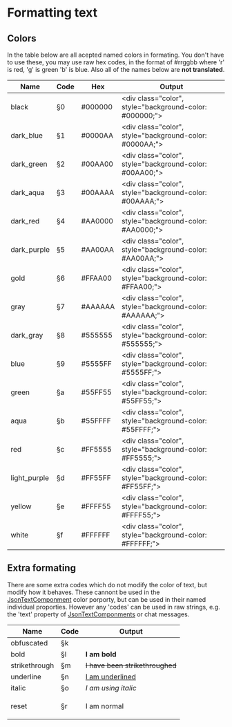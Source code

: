 # Formatting text

## Colors

<style>
    .color{
        height:0;
        width: 100%;
        padding-bottom:30%;
        border-style: inset;
    }
</style>

In the table below are all acepted named colors in formating. You don't have to use these, you may use raw hex codes, in the format of #rrggbb where 'r' is red, 'g' is green 'b' is blue. Also all of the names below are **not translated**.

| Name        | Code        | Hex         | Output                                                  |
| ----------- | ----------- | ----------- | ------------------------------------------------------- |
| black       | §0          | #000000     | <div class="color", style="background-color: #000000;"> |
| dark_blue   | §1          | #0000AA     | <div class="color", style="background-color: #0000AA;"> |
| dark_green  | §2          | #00AA00     | <div class="color", style="background-color: #00AA00;"> |
| dark_aqua   | §3          | #00AAAA     | <div class="color", style="background-color: #00AAAA;"> |
| dark_red    | §4          | #AA0000     | <div class="color", style="background-color: #AA0000;"> |
| dark_purple | §5          | #AA00AA     | <div class="color", style="background-color: #AA00AA;"> |
| gold        | §6          | #FFAA00     | <div class="color", style="background-color: #FFAA00;"> |
| gray        | §7          | #AAAAAA     | <div class="color", style="background-color: #AAAAAA;"> |
| dark_gray   | §8          | #555555     | <div class="color", style="background-color: #555555;"> |
| blue        | §9          | #5555FF     | <div class="color", style="background-color: #5555FF;"> |
| green       | §a          | #55FF55     | <div class="color", style="background-color: #55FF55;"> |
| aqua        | §b          | #55FFFF     | <div class="color", style="background-color: #55FFFF;"> |
| red         | §c          | #FF5555     | <div class="color", style="background-color: #FF5555;"> |
| light_purple| §d          | #FF55FF     | <div class="color", style="background-color: #FF55FF;"> |
| yellow      | §e          | #FFFF55     | <div class="color", style="background-color: #FFFF55;"> |
| white       | §f          | #FFFFFF     | <div class="color", style="background-color: #FFFFFF;"> |

## Extra formating

There are some extra codes which do not modify the color of text, but modify how it behaves. These cannont be used in the [JsonTextComponment](/History_Survival/Text/Json/) color porporty, but can be used in their named individual proporties.
However any 'codes' can be used in raw strings, e.g. the 'text' property of [JsonTextComponments](/History_Survival/Text/Json/) or chat messages.

| Name          | Code        | Output                             |
| ------------- | ----------- | ---------------------------------- |
| obfuscated    | §k          |                                    |
| bold          | §l          | <b>I am bold</b>                   |
| strikethrough | §m          | <s>I have been strikethroughed</s> |
| underline     | §n          | <u>I am underlined</u>             |
| italic        | §o          | <i>I am using italic<i>            |
| reset         | §r          | <p>I am normal</p>                 |
